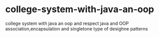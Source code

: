 # college-system-with-java-an-oop
college system with java an oop and respect java and OOP  association,encapsulation and singletone type of desighne patterns  
